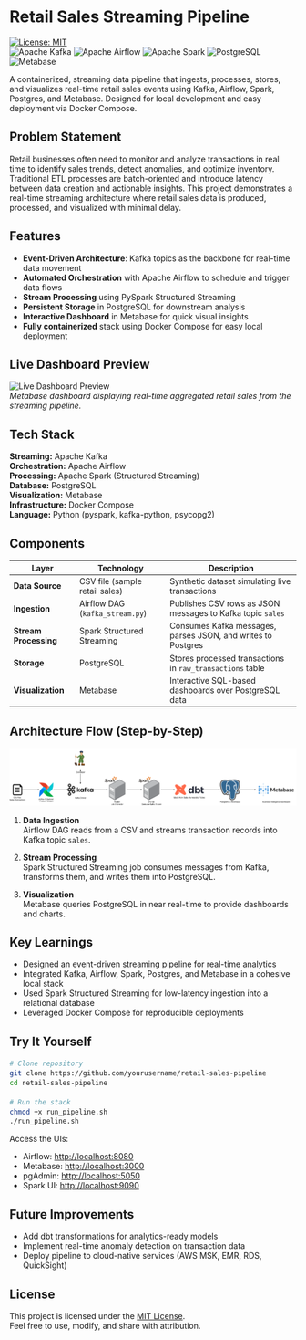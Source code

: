 # Retail Sales Streaming Pipeline
[![License: MIT](https://img.shields.io/badge/License-MIT-yellow.svg)](LICENSE)  
![Apache Kafka](https://img.shields.io/badge/Kafka-231F20?logo=apache-kafka&logoColor=white)
![Apache Airflow](https://img.shields.io/badge/Airflow-017CEE?logo=apache-airflow&logoColor=white)
![Apache Spark](https://img.shields.io/badge/Spark-E25A1C?logo=apache-spark&logoColor=white)
![PostgreSQL](https://img.shields.io/badge/Postgres-4169E1?logo=postgresql&logoColor=white)
![Metabase](https://img.shields.io/badge/Metabase-509EE3?logo=metabase&logoColor=white)

A containerized, streaming data pipeline that ingests, processes, stores, and visualizes real-time retail sales events using Kafka, Airflow, Spark, Postgres, and Metabase. Designed for local development and easy deployment via Docker Compose.


## Problem Statement
Retail businesses often need to monitor and analyze transactions in real time to identify sales trends, detect anomalies, and optimize inventory. Traditional ETL processes are batch-oriented and introduce latency between data creation and actionable insights. This project demonstrates a real-time streaming architecture where retail sales data is produced, processed, and visualized with minimal delay.


## Features

- **Event-Driven Architecture**: Kafka topics as the backbone for real-time data movement
- **Automated Orchestration** with Apache Airflow to schedule and trigger data flows
- **Stream Processing** using PySpark Structured Streaming
- **Persistent Storage** in PostgreSQL for downstream analysis
- **Interactive Dashboard** in Metabase for quick visual insights
- **Fully containerized** stack using Docker Compose for easy local deployment


## Live Dashboard Preview
![Live Dashboard Preview](./assets/retail-dashboard-preview.png)  
_Metabase dashboard displaying real-time aggregated retail sales from the streaming pipeline._


## Tech Stack

**Streaming:** Apache Kafka  
**Orchestration:** Apache Airflow  
**Processing:** Apache Spark (Structured Streaming)  
**Database:** PostgreSQL  
**Visualization:** Metabase  
**Infrastructure:** Docker Compose  
**Language:** Python (pyspark, kafka-python, psycopg2)  



## Components

| Layer            | Technology                  | Description |
|------------------|-----------------------------|-------------|
| **Data Source**   | CSV file (sample retail sales) | Synthetic dataset simulating live transactions |
| **Ingestion**     | Airflow DAG (`kafka_stream.py`) | Publishes CSV rows as JSON messages to Kafka topic `sales` |
| **Stream Processing** | Spark Structured Streaming | Consumes Kafka messages, parses JSON, and writes to Postgres |
| **Storage**       | PostgreSQL                  | Stores processed transactions in `raw_transactions` table |
| **Visualization** | Metabase                    | Interactive SQL-based dashboards over PostgreSQL data |


## Architecture Flow (Step-by-Step)

![High-level Architecture](./assets/sales_pipeline.png)  

1. **Data Ingestion**  
   Airflow DAG reads from a CSV and streams transaction records into Kafka topic `sales`.

2. **Stream Processing**  
   Spark Structured Streaming job consumes messages from Kafka, transforms them, and writes them into PostgreSQL.

3. **Visualization**  
   Metabase queries PostgreSQL in near real-time to provide dashboards and charts.


## Key Learnings
- Designed an event-driven streaming pipeline for real-time analytics
- Integrated Kafka, Airflow, Spark, Postgres, and Metabase in a cohesive local stack
- Used Spark Structured Streaming for low-latency ingestion into a relational database
- Leveraged Docker Compose for reproducible deployments


## Try It Yourself

```bash
# Clone repository
git clone https://github.com/yourusername/retail-sales-pipeline
cd retail-sales-pipeline

# Run the stack
chmod +x run_pipeline.sh
./run_pipeline.sh
```

Access the UIs:
- Airflow: [http://localhost:8080](http://localhost:8080)
- Metabase: [http://localhost:3000](http://localhost:3000)
- pgAdmin: [http://localhost:5050](http://localhost:5050)
- Spark UI: [http://localhost:9090](http://localhost:9090)


## Future Improvements
- Add dbt transformations for analytics-ready models
- Implement real-time anomaly detection on transaction data
- Deploy pipeline to cloud-native services (AWS MSK, EMR, RDS, QuickSight)


## License
This project is licensed under the [MIT License](LICENSE).  
Feel free to use, modify, and share with attribution.